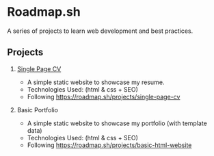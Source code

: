 # Roadmap.sh

A series of projects to learn web development and best practices.

## Projects

1. [Single Page CV](singlepage-cv)

   -  A simple static website to showcase my resume.
   -  Technologies Used: (html & css + SEO)
   -  Following https://roadmap.sh/projects/single-page-cv

2. Basic Portfolio
   -  A simple static website to showcase my portfolio (with template data)
   -  Technologies Used: (html & css + SEO)
   -  Following https://roadmap.sh/projects/basic-html-website
